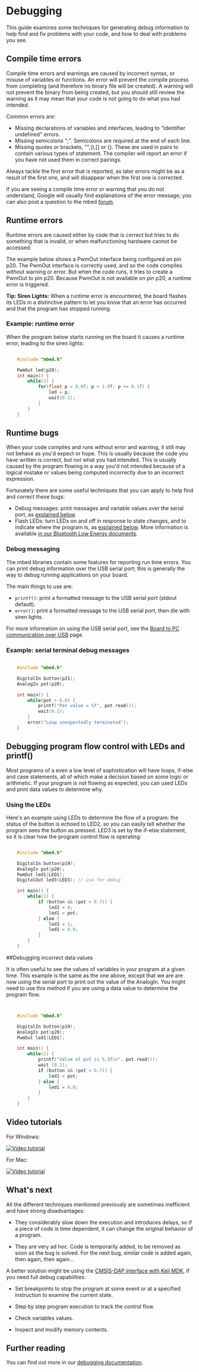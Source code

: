 # Debugging

This guide examines some techniques for generating debug information to help find and fix problems with your code, and how to deal with problems you see.

## Compile time errors

Compile time errors and warnings are caused by incorrect syntax, or misuse of variables or functions. An error will prevent the compile process from completing (and therefore no binary file will be created). A warning will not prevent the binary from being created, but you should still review the warning as it may mean that your code is not going to do what you had intended.

Common errors are: 

* Missing declarations of variables and interfaces, leading to "Identifier undefined" errors. 
* Missing semicolons ";". Semicolons are required at the end of each line. 
* Missing quotes or brackets, "",(),[] or {}. These are used in pairs to contain various types of statement. The compiler will report an error if you have not used them in correct pairings. 

Always tackle the first error that is reported, as later errors might be as a result of the first one, and will disappear when the first one is corrected.

If you are seeing a compile time error or warning that you do not understand, Google will usually find explanations of the error message; you can also post a question to the mbed [forum](https://forums.mbed.com/).

## Runtime errors

Runtime errors are caused either by code that is correct but tries to do something that is invalid, or when malfunctioning hardware cannot be accessed.

The example below shows a PwmOut interface being configured on pin p20. The PwmOut interface is correctly used, and so the code compiles without warning or error. But when the code runs, it tries to create a PwmOut to pin p20. Because PwmOut is not available on pin p20, a runtime error is triggered.

<span class="tips">**Tip: Siren Lights:** When a runtime error is encountered, the board flashes its LEDs in a distinctive pattern to let you know that an error has occurred and that the program has stopped running.
</span>

### Example: runtime error

When the program below starts running on the board it causes a runtime error, leading to the siren lights:

```c++

	#include "mbed.h"

	PwmOut led(p20);
	int main() {
		while(1) {
			for(float p = 0.0f; p < 1.0f; p += 0.1f) {
				led = p;
				wait(0.1);
			}
		}
	}
```

## Runtime bugs

When your code compiles and runs without error and warning, it still may not behave as you'd expect or hope. This is usually because the code you have written is correct, but not what you had intended. This is usually caused by the program flowing in a way you'd not intended because of a logical mistake or values being computed incorrectly due to an incorrect expression.

Fortunately there are some useful techniques that you can apply to help find and correct these bugs:

* Debug messages: print messages and variable values over the serial port, as [explained below](#debug-messaging).
* Flash LEDs: turn LEDs on and off in response to state changes, and to indicate where the program is, as [explained below](#debugging-program-flow-control-with-leds). More information is available [in our Bluetooth Low Energy documents](https://docs.mbed.com/docs/ble-intros/en/latest/Introduction/Debugging/#the-quick-method-leds).

### Debug messaging

The mbed libraries contain some features for reporting run time errors. You can print debug information over the USB serial port; this is generally the way to debug running applications on your board.

The main things to use are:

* ``printf()``: print a formatted message to the USB serial port (stdout default).
* ``error()``: print a formatted message to the USB serial port, then die with siren lights.

For more information on using the USB serial port, see the [Board to PC communication over USB](../getting_started/serial_communication.md) page.

### Example: serial terminal debug messages

```c

	#include "mbed.h"

	DigitalIn button(p21);
	AnalogIn pot(p20);

	int main() {
		while(pot > 0.0) {
			printf("Pot value = %f", pot.read());
			wait(0.1);
		}
		error("Loop unexpectedly terminated");
	}
```

## Debugging program flow control with LEDs and printf()

Most programs of a even a low level of sophistication will have loops, if-else and case statements, all of which make a decision based on some logic or arithmetic. If your program is not flowing as expected, you can used LEDs and print data values to determine why.

### Using the LEDs

Here's an example using LEDs to determine the flow of a program: the status of the button is echoed to LED2, so you can easily tell whether the program sees the button as pressed. LED3 is set by the if-else statement, so it is clear how the program control flow is operating:

```c

	#include "mbed.h"

	DigitalIn button(p19);
	AnalogIn pot(p20);	
	PwmOut led1(LED1);
	DigitalOut led3(LED3); // use for debug

	int main() {
		while(1) {
			if (button && (pot < 0.7)) {
				led3 = 0;
				led1 = pot;
			} else {
				led3 = 1;
				led1 = 0.0;
			}
		}
	}
```

##Debugging incorrect data values

It is often useful to see the values of variables in your program at a given time. This example is the same as the one above, except that we are are now using the serial port to print out the value of the AnalogIn. You might need to use this method if you are using a data value to determine the program flow.

```c


	#include "mbed.h"

	DigitalIn button(p19);
	AnalogIn pot(p20);
	PwmOut led1(LED1);

	int main() {
		while(1) {
			printf("Value of pot is %.3f\n", pot.read());
			wait (0.1);
			if (button && (pot < 0.7)) {
				led1 = pot;
			} else {
				led1 = 0.0;
			}
		}
	}
```

## Video tutorials 

For Windows:

<span class="images">[![Video tutorial](http://img.youtube.com/vi/jAMTXK9HjfU/0.jpg)](http://www.youtube.com/watch?v=jAMTXK9HjfU&feature=youtu.be&t=31s)</span>


For Mac:

<span class="images">[![Video tutorial](http://img.youtube.com/vi/IR8Di53AGSk/0.jpg)](http://www.youtube.com/watch?v=IR8Di53AGSk&feature=youtu.be&t=34s)</span>

## What's next

All the different techniques mentioned previously are sometimes inefficient and have strong disadvantages:

* They considerably slow down the execution and introduces delays, so if a piece of code is time dependent, it can change the original behavior of a program.

* They are very ad hoc. Code is temporarily added, to be removed as soon as the bug is solved. For the next bug, similar code is added again, then again, then again...

A better solution might be using the [CMSIS-DAP interface with Keil MDK](http://mbed.org/handbook/CMSIS-DAP-MDK), if you need full debug capabilities:

* Set breakpoints to stop the program at some event or at a specified instruction to examine the current state.

* Step by step program execution to track the control flow.

* Check variables values.

* Inspect and modify memory contents.

## Further reading

You can find out more in our [debugging documentation](https://docs.mbed.com/docs/debugging-on-mbed/en/latest/).
